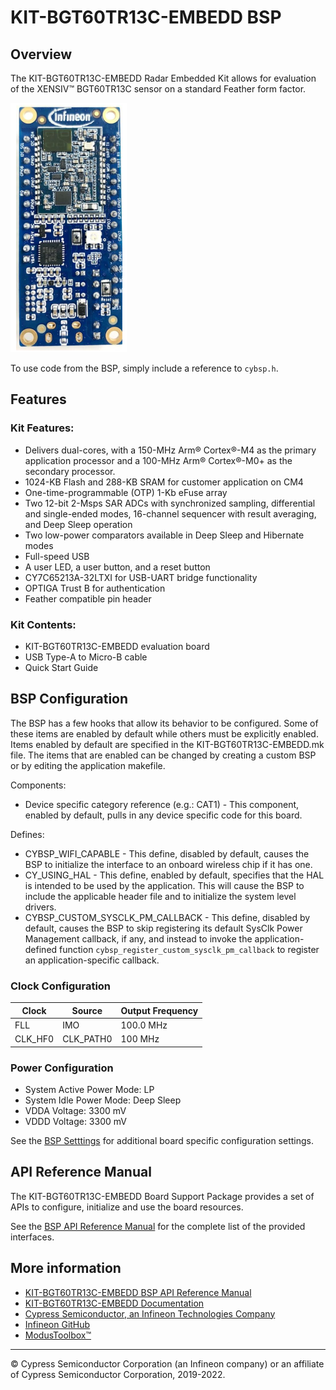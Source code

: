 # KIT-BGT60TR13C-EMBEDD BSP

## Overview

The KIT-BGT60TR13C-EMBEDD Radar Embedded Kit allows for evaluation of the XENSIV™ BGT60TR13C sensor on a standard Feather form factor.

![](docs/html/board.png)

To use code from the BSP, simply include a reference to `cybsp.h`.

## Features

### Kit Features:

* Delivers dual-cores, with a 150-MHz Arm® Cortex®-M4 as the primary application processor and a 100-MHz Arm® Cortex®-M0+ as the secondary processor. 
* 1024-KB Flash and 288-KB SRAM for customer application on CM4
* One-time-programmable (OTP) 1-Kb eFuse array
* Two 12-bit 2-Msps SAR ADCs with synchronized sampling, differential and single-ended modes, 16-channel sequencer with result averaging, and Deep Sleep operation 
* Two low-power comparators available in Deep Sleep and Hibernate modes
* Full-speed USB
* A user LED, a user button, and a reset button
* CY7C65213A-32LTXI for USB-UART bridge functionality
* OPTIGA Trust B for authentication
* Feather compatible pin header

### Kit Contents:

* KIT-BGT60TR13C-EMBEDD evaluation board
* USB Type-A to Micro-B cable
* Quick Start Guide

## BSP Configuration

The BSP has a few hooks that allow its behavior to be configured. Some of these items are enabled by default while others must be explicitly enabled. Items enabled by default are specified in the KIT-BGT60TR13C-EMBEDD.mk file. The items that are enabled can be changed by creating a custom BSP or by editing the application makefile.

Components:
* Device specific category reference (e.g.: CAT1) - This component, enabled by default, pulls in any device specific code for this board.

Defines:
* CYBSP_WIFI_CAPABLE - This define, disabled by default, causes the BSP to initialize the interface to an onboard wireless chip if it has one.
* CY_USING_HAL - This define, enabled by default, specifies that the HAL is intended to be used by the application. This will cause the BSP to include the applicable header file and to initialize the system level drivers.
* CYBSP_CUSTOM_SYSCLK_PM_CALLBACK - This define, disabled by default, causes the BSP to skip registering its default SysClk Power Management callback, if any, and instead to invoke the application-defined function `cybsp_register_custom_sysclk_pm_callback` to register an application-specific callback.

### Clock Configuration

| Clock    | Source    | Output Frequency |
|----------|-----------|------------------|
| FLL      | IMO       | 100.0 MHz        |
| CLK_HF0  | CLK_PATH0 | 100 MHz          |

### Power Configuration

* System Active Power Mode: LP
* System Idle Power Mode: Deep Sleep
* VDDA Voltage: 3300 mV
* VDDD Voltage: 3300 mV

See the [BSP Setttings][settings] for additional board specific configuration settings.

## API Reference Manual

The KIT-BGT60TR13C-EMBEDD Board Support Package provides a set of APIs to configure, initialize and use the board resources.

See the [BSP API Reference Manual][api] for the complete list of the provided interfaces.

## More information
* [KIT-BGT60TR13C-EMBEDD BSP API Reference Manual][api]
* [KIT-BGT60TR13C-EMBEDD Documentation](https://www.infineon.com/cms/en/applications/solutions/sensor-solutions/presence-detection/)
* [Cypress Semiconductor, an Infineon Technologies Company](http://www.cypress.com)
* [Infineon GitHub](https://github.com/infineon)
* [ModusToolbox™](https://www.cypress.com/products/modustoolbox-software-environment)

[api]: https://infineon.github.io/TARGET_KIT-BGT60TR13C-EMBEDD/html/modules.html
[settings]: https://infineon.github.io/TARGET_KIT-BGT60TR13C-EMBEDD/html/md_bsp_settings.html

---
© Cypress Semiconductor Corporation (an Infineon company) or an affiliate of Cypress Semiconductor Corporation, 2019-2022.